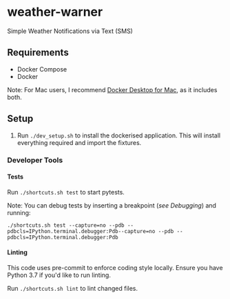 # weather-warner
Simple Weather Notifications via Text (SMS)

## Requirements

* Docker Compose
* Docker

Note: For Mac users, I recommend [Docker Desktop for Mac](https://docs.docker.com/docker-for-mac/install/), as it includes both.

## Setup

1. Run `./dev_setup.sh` to install the dockerised application. This will install everything required and import the fixtures.

### Developer Tools

#### Tests

Run `./shortcuts.sh test` to start pytests.

Note: You can debug tests by inserting a breakpoint (_see Debugging_) and running:
```
./shortcuts.sh test --capture=no --pdb --pdbcls=IPython.terminal.debugger:Pdb--capture=no --pdb --pdbcls=IPython.terminal.debugger:Pdb
```

#### Linting

This code uses pre-commit to enforce coding style locally. Ensure you have Python 3.7 if you'd like to run linting.

Run `./shortcuts.sh lint` to lint changed files.
